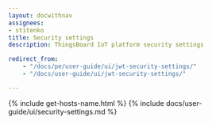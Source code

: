 ```yaml
---
layout: docwithnav
assignees:
- stitenko
title: Security settings
description: ThingsBoard IoT platform security settings

redirect_from: 
    - "/docs/pe/user-guide/ui/jwt-security-settings/"
    - "/docs/user-guide/ui/jwt-security-settings/"

---
```


{% include get-hosts-name.html %}
{% include docs/user-guide/ui/security-settings.md %}